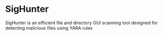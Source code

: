 # SigHunter
SigHunter is an efficient file and directory GUI scanning tool designed for detecting malicious files using YARA rules
